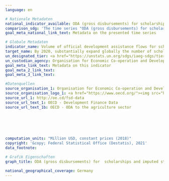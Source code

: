 ```yaml
---
language: en    

# Nationale Metadaten    
national_indicator_available: ODA (gross disbursements) for scholarships <br> ODA (gross disbursements) for imputed student costs    
comparison_sdg: 'The time series "ODA (gross disbursements) for scholarships" is compliant with the global metadata. The time series "ODA (gross disbursements) for imputed student costs" provides additional information.'    
goal_meta_national_link_text: Metadata on the presented time series    

# Globale Metadaten    
indicator_name: Volume of official development assistance flows for scholarships by sector and type of study    
target_name: By 2020, substantially expand globally the number of scholarships available to developing countries, in particular least developed countries, small island developing States and African countries, for enrolment in higher education, including vocational training and information and communications technology, technical, engineering and scientific programmes, in developed countries and other developing countries    
un_designated_tier: <a href="https://unstats.un.org/sdgs/iaeg-sdgs/tier-classification/" title="Click here for more information on the UN tier classification."  target="_blank">Tier I</a>    
un_custodian_agency: Organisation for Economic Co-operation and Development (OECD)    
goal_meta_link_text: Metadata on this indicator    
goal_meta_2_link_text:     
goal_meta_3_link_text:     

#Datenquellen
source_organisation_1: Organisation for Economic Co-operation and Development (OECD)
source_organisation_logo_1: <a href="https://www.oecd.org/"><img src="https://g205sdgs.github.io/sdg-indicators/public/OrgImgEn/oecd.png" alt="Logo oecd" style="height:60px; width:148px" /></a>
source_url_1: http://oe.cd/fsd-data
source_url_text_1: OECD - Development Finance Data
source_url_text_1b: OECD - ODA to the agriculture sector





    
computation_units: "Million USD, constant prices (2018)"    
copyright: '&copy; Federal Statistical Office (Destatis), 2021'    
data_footnote:     

# Grafik Eigenschaften    
graph_title: ODA (gross disbursements) for  scholarships and imputed student costs    

national_geographical_coverage: Germany    
---
```


<span></span>